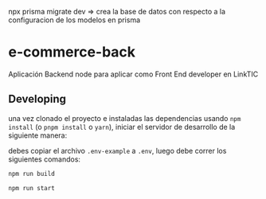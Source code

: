 npx prisma migrate dev => crea la base de datos con respecto a la configuracion de los modelos en prisma 
# e-commerce-back

Aplicación Backend node para aplicar como Front End developer en LinkTIC

## Developing

una vez clonado el proyecto e instaladas las dependencias usando `npm install` (o `pnpm install` o `yarn`), iniciar el servidor de desarrollo de la siguiente manera:

debes copiar el archivo `.env-example` a `.env`, luego debe correr los siguientes comandos: 

```bash
npm run build

npm run start
```

